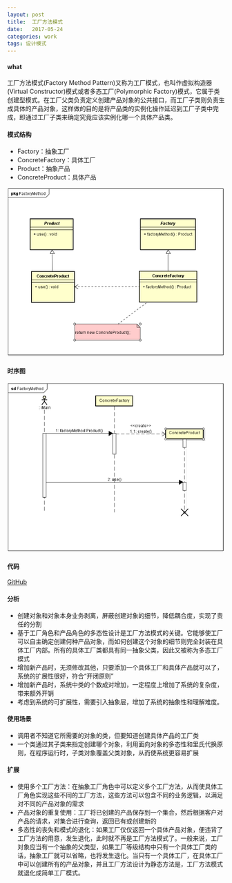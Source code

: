 ```yaml
---
layout: post
title:  工厂方法模式
date:   2017-05-24
categories: work
tags: 设计模式
---
```

 
#### what ####

 工厂方法模式(Factory Method Pattern)又称为工厂模式，也叫作虚拟构造器(Virtual Constructor)模式或者多态工厂(Polymorphic Factory)模式，它属于类创建型模式。在工厂父类负责定义创建产品对象的公共接口，而工厂子类则负责生成具体的产品对象，这样做的目的是将产品类的实例化操作延迟到工厂子类中完成，即通过工厂子类来确定究竟应该实例化哪一个具体产品类。


#### 模式结构 ####

-  Factory：抽象工厂
-  ConcreteFactory：具体工厂
-  Product：抽象产品
-  ConcreteProduct：具体产品
	 
![类图](/images/factory_method_class_diagram.png)
#### 时序图 ####
 
![时序图](/images/factory_method_sequence_diagram.png)

#### 代码 ####

 [GitHub](https://github.com/xusx1024/DesignPatternDemoCode/tree/master/FactoryMethod)

#### 分析 ####

- 创建对象和对象本身业务剥离，屏蔽创建对象的细节，降低耦合度，实现了责任的分割
- 基于工厂角色和产品角色的多态性设计是工厂方法模式的关键。它能够使工厂可以自主确定创建何种产品对象，而如何创建这个对象的细节则完全封装在具体工厂内部。所有的具体工厂类都具有同一抽象父类，因此又被称为多态工厂模式
- 增加新产品时，无须修改其他，只要添加一个具体工厂和具体产品就可以了，系统的扩展性很好，符合“开闭原则”
- 增加新产品时，系统中类的个数成对增加，一定程度上增加了系统的复杂度，带来额外开销
- 考虑到系统的可扩展性，需要引入抽象层，增加了系统的抽象性和理解难度。

#### 使用场景 #### 

- 调用者不知道它所需要的对象的类，但要知道创建具体产品的工厂类
- 一个类通过其子类来指定创建哪个对象，利用面向对象的多态性和里氏代换原则，在程序运行时，子类对象覆盖父类对象，从而使系统更容易扩展

#### 扩展 ####

- 使用多个工厂方法：在抽象工厂角色中可以定义多个工厂方法，从而使具体工厂角色实现这些不同的工厂方法，这些方法可以包含不同的业务逻辑，以满足对不同的产品对象的需求
- 产品对象的重复使用：工厂将已创建的产品保存到一个集合，然后根据客户对产品的请求，对集合进行查询，返回已有或创建新的
- 多态性的丧失和模式的退化：如果工厂仅仅返回一个具体产品对象，便违背了工厂方法的用意，发生退化，此时就不再是工厂方法模式了。一般来说，工厂对象应当有一个抽象的父类型，如果工厂等级结构中只有一个具体工厂类的话，抽象工厂就可以省略，也将发生退化。当只有一个具体工厂，在具体工厂中可以创建所有的产品对象，并且工厂方法设计为静态方法是，工厂方法模式就退化成简单工厂模式。
